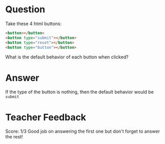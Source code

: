 # Question

Take these 4 html buttons:

```html
<button></button>
<button type="submit"></button>
<button type="reset"></button>
<button type="button"></button>
```

What is the default behavior of each button when clicked?

# Answer

If the type of the button is nothing, then the default behavior would be `submit`

# Teacher Feedback

Score: 1/3
Good job on answering the first one but don't forget to answer the rest!